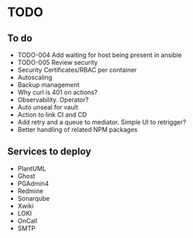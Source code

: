 # TODO

## To do

- TODO-004 Add waiting for host being present in ansible
- TODO-005 Review security
- Security Certificates/RBAC per container
- Autoscaling
- Backup management
- Why curl is 401 on actions?
- Observability. Operator?
- Auto unseal for vault
- Action to link CI and CD
- Add retry and a queue to mediator. Simple UI to retrigger?
- Better handling of related NPM packages

## Services to deploy

- PlantUML
- Ghost
- PGAdmin4
- Redmine
- Sonarqube
- Xwiki
- LOKI
- OnCall
- SMTP
